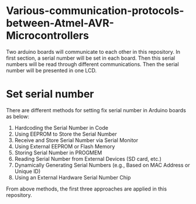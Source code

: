 # Various-communication-protocols-between-Atmel-AVR-Microcontrollers
Two arduino boards will communicate to each other in this repository. In first section, a serial number will be set in each board. Then this serial numbers will be read through different communications. Then the serial number will be presented in one LCD.
<h1>Set serial number</h1>
<p>
  There are different methods for setting fix serial number in Arduino boards as below:
  <ol>
    <li>Hardcoding the Serial Number in Code</li>
    <li>Using EEPROM to Store the Serial Number</li>
    <li>Receive and Store Serial Number via Serial Monitor
    <li>Using External EEPROM or Flash Memory</li>
    <li>Storing Serial Number in PROGMEM</li>
    <li>Reading Serial Number from External Devices (SD card, etc.)</li>
    <li>Dynamically Generating Serial Numbers (e.g., Based on MAC Address or Unique ID)</li>
    <li>Using an External Hardware Serial Number Chip</li>
  </ol>
  From above methods, the first three approaches are applied in this repository.
</p>
